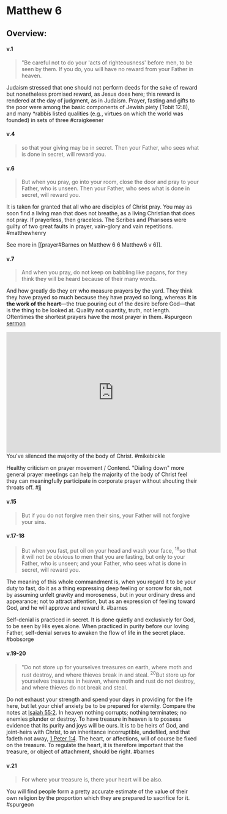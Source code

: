 # Matthew 6

## Overview:



#### v.1
>"Be careful not to do your 'acts of righteousness' before men, to be seen by them. If you do, you will have no reward from your Father in heaven.

Judaism stressed that one should not perform deeds for the sake of reward but nonetheless promised reward, as Jesus does here; this reward is rendered at the day of judgment, as in Judaism. Prayer, fasting and gifts to the poor were among the basic components of Jewish piety (Tobit 12:8), and many \*rabbis listed qualities (e.g., virtues on which the world was founded) in sets of three
#craigkeener 

#### v.4
>so that your giving may be in secret. Then your Father, who sees what is done in secret, will reward you.

#### v.6
>But when you pray, go into your room, close the door and pray to your Father, who is unseen. Then your Father, who sees what is done in secret, will reward you.

It is taken for granted that all who are disciples of Christ pray. You may as soon find a living man that does not breathe, as a living Christian that does not pray. If prayerless, then graceless. The Scribes and Pharisees were guilty of two great faults in prayer, vain-glory and vain repetitions.
#matthewhenry 

See more in [[prayer#Barnes on Matthew 6 6 Matthew6 v 6]].

#### v.7
>And when you pray, do not keep on babbling like pagans, for they think they will be heard because of their many words.

And how greatly do they err who measure prayers by the yard. They think they have prayed so much because they have prayed so long, whereas **it is the work of the heart**—the true pouring out of the desire before God—that is the thing to be looked at. Quality not quantity, truth, not length. Oftentimes the shortest prayers have the most prayer in them.
#spurgeon [sermon](https://www.spurgeongems.org/sermon/chs3391.pdf)

<iframe width="560" height="315" src="https://www.youtube.com/embed/Mb0KcAP_FNI?start=3125" title="YouTube video player" frameborder="0" allow="accelerometer; autoplay; clipboard-write; encrypted-media; gyroscope; picture-in-picture" allowfullscreen></iframe>
You've silenced the majority of the body of Christ.
#mikebickle 

Healthy criticism on prayer movement / Contend. "Dialing down" more general prayer meetings can help the majority of the body of Christ feel they can meaningfully participate in corporate prayer without shouting their throats off.
#jj 

#### v.15
>But if you do not forgive men their sins, your Father will not forgive your sins.

#### v.17-18
>But when you fast, put oil on your head and wash your face, <sup>18</sup>so that it will not be obvious to men that you are fasting, but only to your Father, who is unseen; and your Father, who sees what is done in secret, will reward you.

The meaning of this whole commandment is, when you regard it to be your duty to fast, do it as a thing expressing deep feeling or sorrow for sin, not by assuming unfelt gravity and moroseness, but in your ordinary dress and appearance; not to attract attention, but as an expression of feeling toward God, and he will approve and reward it.
#barnes 

Self-denial is practiced in secret. It is done quietly and exclusively for God, to be seen by His eyes alone. When practiced in purity before our loving Father, self-denial serves to awaken the flow of life in the secret place.
#bobsorge 

#### v.19-20
>"Do not store up for yourselves treasures on earth, where moth and rust destroy, and where thieves break in and steal. <sup>20</sup>But store up for yourselves treasures in heaven, where moth and rust do not destroy, and where thieves do not break and steal.

Do not exhaust your strength and spend your days in providing for the life here, but let your chief anxiety be to be prepared for eternity. Compare the notes at [Isaiah 55:2](Isaiah55#v.2). In heaven nothing corrupts; nothing terminates; no enemies plunder or destroy. To have treasure in heaven is to possess evidence that its purity and joys will be ours. It is to be heirs of God, and joint-heirs with Christ, to an inheritance incorruptible, undefiled, and that fadeth not away, [1 Peter 1:4](1Peter1#v.4-5). The heart, or affections, will of course be fixed on the treasure. To regulate the heart, it is therefore important that the treasure, or object of attachment, should be right.
#barnes 

#### v.21
>For where your treasure is, there your heart will be also.

You will find people form a pretty accurate estimate of the value of their own religion by the proportion which they are prepared to sacrifice for it.
#spurgeon 